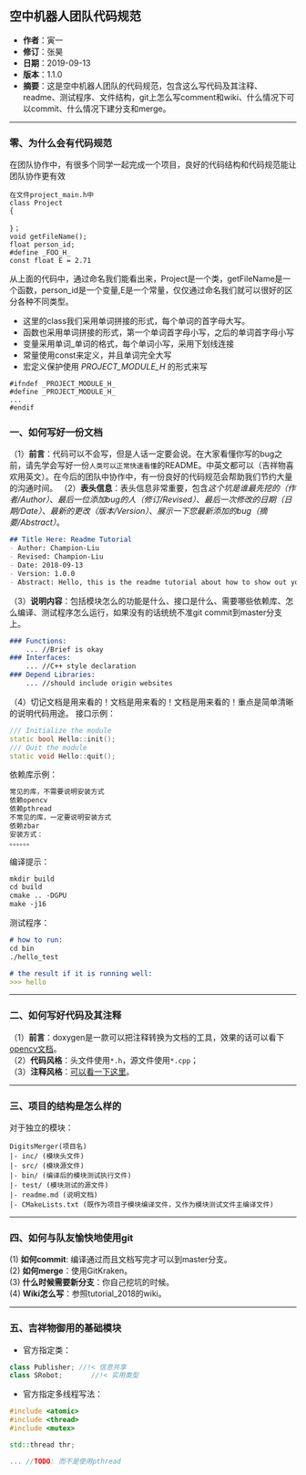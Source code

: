 ## 空中机器人团队代码规范
- **作者**：寅一
- **修订**：张昊
- **日期**：2019-09-13
- **版本**：1.1.0
- **摘要**：这是空中机器人团队的代码规范，包含这么写代码及其注释、readme、测试程序、文件结构，git上怎么写comment和wiki、什么情况下可以commit、什么情况下建分支和merge。

---
### 零、为什么会有代码规范
在团队协作中，有很多个同学一起完成一个项目，良好的代码结构和代码规范能让团队协作更有效
```
在文件project_main.h中
class Project
{

}；
void getFileName();
float person_id;
#define _FOO_H_
const float E = 2.71
```
从上面的代码中，通过命名我们能看出来，Project是一个类，getFileName是一个函数，person_id是一个变量,E是一个常量，仅仅通过命名我们就可以很好的区分各种不同类型。
- 这里的class我们采用单词拼接的形式，每个单词的首字母大写。
- 函数也采用单词拼接的形式，第一个单词首字母小写，之后的单词首字母小写
- 变量采用单词_单词的格式，每个单词小写，采用下划线连接
- 常量使用const来定义，并且单词完全大写
- 宏定义保护使用 _PROJECT_MODULE_H_ 的形式来写
```
#ifndef _PROJECT_MODULE_H_
#define _PROJECT_MODULE_H_
...
#endif
```


### 一、如何写好一份文档
（1）**前言**：代码可以不会写，但是人话一定要会说。在大家看懂你写的bug之前，请先学会写好一份`人类可以正常快速看懂`的README。中英文都可以（吉祥物喜欢用英文）。在今后的团队中协作中，有一份良好的代码规范会帮助我们节约大量的沟通时间。
（2）**表头信息**：表头信息非常重要，包含*这个坑是谁最先挖的（作者/Author）*、*最后一位添加bug的人（修订/Revised）*、*最后一次修改的日期（日期/Date）*、*最新的更改（版本/Version）*、*展示一下您最新添加的bug（摘要/Abstract）*。

```md
## Title Here: Readme Tutorial
- Author: Champion-Liu
- Revised: Champion-Liu
- Date: 2018-09-13
- Version: 1.0.0
- Abstract: Hello, this is the readme tutorial about how to show out your bug.
```

（3）**说明内容**：包括模块怎么的功能是什么、接口是什么、需要哪些依赖库、怎么编译、测试程序怎么运行，如果没有的话统统不准git commit到master分支上。

```md
### Functions:
	... //Brief is okay
### Interfaces:
	... //C++ style declaration
### Depend Libraries:
	... //should include origin websites
```
（4）切记文档是用来看的！文档是用来看的！文档是用来看的！重点是简单清晰的说明代码用途。
接口示例：

```cpp
/// Initialize the module
static bool Hello::init();
/// Quit the module
static void Hello::quit();
```

依赖库示例：

```md
常见的库，不需要说明安装方式
依赖opencv
依赖pthread
不常见的库，一定要说明安装方式
依赖zbar
安装方式：
。。。。。。
```

编译提示：

```md
mkdir build
cd build
cmake .. -DGPU
make -j16
```

测试程序：

```md
# how to run:
cd bin
./hello_test

# the result if it is running well:
>>> hello
```

---

### 二、如何写好代码及其注释
（1）**前言**：doxygen是一款可以把注释转换为文档的工具，效果的话可以看下[opencv文档](http://docs.opencv.org/3.4.3/)。  
（2）**代码风格**：头文件使用`*.h`，源文件使用`*.cpp`；  
（3）**注释风格**：[可以看一下这里](https://blog.csdn.net/wenrenhua08/article/details/39591239)。  

---

### 三、项目的结构是怎么样的
对于独立的模块：

```
DigitsMerger(项目名)
|- inc/ (模块头文件)
|- src/ (模块源文件)
|- bin/ (编译后的模块测试执行文件)
|- test/ (模块测试的源文件)
|- readme.md (说明文档)
|- CMakeLists.txt (既作为项目子模块编译文件，又作为模块测试文件主编译文件)
```

---

### 四、如何与队友愉快地使用git
(1) **如何commit**: 编译通过而且文档写完才可以到master分支。  
(2) **如何merge**：使用GitKraken。  
(3) **什么时候需要新分支**：你自己挖坑的时候。  
(4) **Wiki怎么写**：参照tutorial_2018的wiki。

---

### 五、吉祥物御用的基础模块
+ 官方指定类：

```cpp
class Publisher; //!< 信息共享
class SRobot;		//!< 实用类型  
```

+ 官方指定多线程写法：

```cpp
#include <atomic>
#include <thread>
#include <mutex>

std::thread thr;

... //TODO: 而不是使用pthread
```
